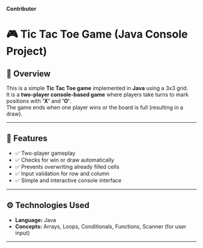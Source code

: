 **Contributor**
# 🎮 Tic Tac Toe Game (Java Console Project)

## 📘 Overview
This is a simple **Tic Tac Toe game** implemented in **Java** using a 3x3 grid.  
It is a **two-player console-based game** where players take turns to mark positions with **'X'** and **'O'**.  
The game ends when one player wins or the board is full (resulting in a draw).

---

## 🧩 Features
- ✅ Two-player gameplay  
- ✅ Checks for win or draw automatically  
- ✅ Prevents overwriting already filled cells  
- ✅ Input validation for row and column  
- ✅ Simple and interactive console interface  

---

## ⚙️ Technologies Used
- **Language:** Java  
- **Concepts:** Arrays, Loops, Conditionals, Functions, Scanner (for user input)

---

